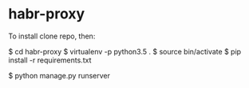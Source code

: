 # habr-proxy

To install clone repo, then:

$ cd habr-proxy
$ virtualenv -p python3.5 .
$ source bin/activate
$ pip install -r requirements.txt

$ python manage.py runserver
